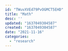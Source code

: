 ```yaml
---
id: "TWuvXVEd79PvOGMCT5EHD"
title: "Math"
desc: ''
updated: "1637049304587"
created: "1637049304587"
date: "2021-11-16"
categories: 
  - "research"
---
```


